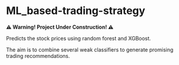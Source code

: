 # ML_based-trading-strategy

<b align='center'> ⚠️ Warning! Project Under Construction! ⚠️</b>

Predicts the stock prices using random forest and XGBoost. 

The aim is to combine several weak classifiers to generate promising trading recommendations.
